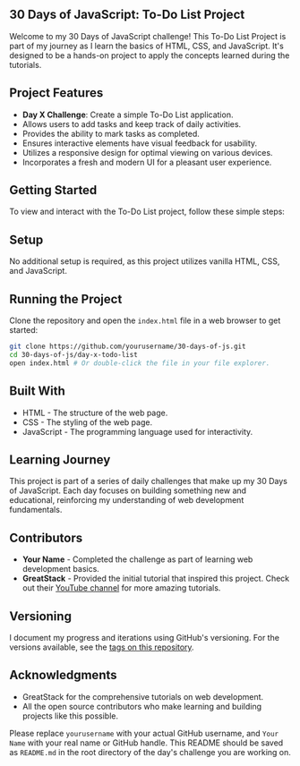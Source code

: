 30 Days of JavaScript: To-Do List Project
-----------------------------------------

Welcome to my 30 Days of JavaScript challenge! This To-Do List Project is part of my journey as I learn the basics of HTML, CSS, and JavaScript. It's designed to be a hands-on project to apply the concepts learned during the tutorials.

Project Features
----------------

- **Day X Challenge**: Create a simple To-Do List application.
- Allows users to add tasks and keep track of daily activities.
- Provides the ability to mark tasks as completed.
- Ensures interactive elements have visual feedback for usability.
- Utilizes a responsive design for optimal viewing on various devices.
- Incorporates a fresh and modern UI for a pleasant user experience.

Getting Started
---------------

To view and interact with the To-Do List project, follow these simple steps:

Setup
-----

No additional setup is required, as this project utilizes vanilla HTML, CSS, and JavaScript.

Running the Project
-------------------

Clone the repository and open the `index.html` file in a web browser to get started:

```bash
git clone https://github.com/yourusername/30-days-of-js.git
cd 30-days-of-js/day-x-todo-list
open index.html # Or double-click the file in your file explorer.
```

Built With
----------

- HTML - The structure of the web page.
- CSS - The styling of the web page.
- JavaScript - The programming language used for interactivity.

Learning Journey
----------------

This project is part of a series of daily challenges that make up my 30 Days of JavaScript. Each day focuses on building something new and educational, reinforcing my understanding of web development fundamentals.

Contributors
------------

- **Your Name** - Completed the challenge as part of learning web development basics.
- **GreatStack** - Provided the initial tutorial that inspired this project. Check out their [YouTube channel](https://www.youtube.com/greatstack) for more amazing tutorials.

Versioning
----------

I document my progress and iterations using GitHub's versioning. For the versions available, see the [tags on this repository](https://github.com/yourusername/30-days-of-js/tags).

Acknowledgments
---------------

- GreatStack for the comprehensive tutorials on web development.
- All the open source contributors who make learning and building projects like this possible.

Please replace `yourusername` with your actual GitHub username, and `Your Name` with your real name or GitHub handle. This README should be saved as `README.md` in the root directory of the day's challenge you are working on.

